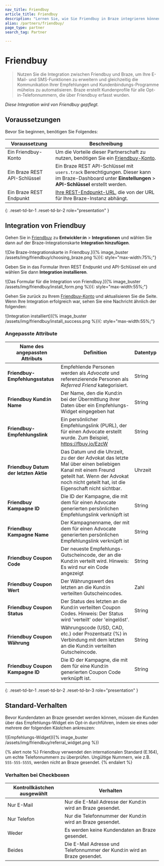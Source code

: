 ```yaml
---
nav_title: Friendbuy
article_title: Friendbuy
description: "Lernen Sie, wie Sie Friendbuy in Braze integrieren können."
alias: /partners/friendbuy/
page_type: partner
search_tag: Partner

---
```


# Friendbuy

> Nutzen Sie die Integration zwischen Friendbuy und Braze, um Ihre E-Mail- und SMS-Funktionen zu erweitern und gleichzeitig die Kommunikation Ihrer Empfehlungen und Kundenbindungs-Programme mühelos zu automatisieren. Braze erstellt Kundenprofile für alle Opt-in-Telefonnummern, die über Friendbuy erfasst wurden.

_Diese Integration wird von Friendbuy gepflegt._

## Voraussetzungen

Bevor Sie beginnen, benötigen Sie Folgendes:

| Voraussetzung          | Beschreibung                                                                                                                              |
|-----------------------|------------------------------------------------------------------------------------------------------------------------------------------|
| Ein Friendbuy-Konto   | Um die Vorteile dieser Partnerschaft zu nutzen, benötigen Sie ein [Friendbuy-Konto](https://retailer.friendbuy.io/).                                                              |
| Ein Braze REST API-Schlüssel  | Ein Braze REST API-Schlüssel mit `users.track` Berechtigungen. Dieser kann im Braze-Dashboard unter **Einstellungen** > **API-Schlüssel** erstellt werden.        |
| Ein Braze REST Endpunkt | [Ihre REST-Endpunkt-URL]({{site.baseurl}}/developer_guide/rest_api/basics/#endpoints), die von der URL für Ihre Braze-Instanz abhängt. |
{: .reset-td-br-1 .reset-td-br-2 role="presentation" }

## Integration von Friendbuy

Gehen Sie in [Friendbuy](https://retailer.friendbuy.io/) zu **Entwickler:in** > **Integrationen** und wählen Sie dann auf der Braze-Integrationskarte **Integration hinzufügen**.

![Die Braze-Integrationskarte in Friendbuy.]({% image_buster /assets/img/friendbuy/choosing_braze.png %}){: style="max-width:75%;"}

Geben Sie in das Formular Ihren REST Endpunkt und API-Schlüssel ein und wählen Sie dann **Integration installieren**.

![Das Formular für die Integration von Friendbuy.]({% image_buster /assets/img/friendbuy/install_form.png %}){: style="max-width:55%;"}

Gehen Sie zurück zu Ihrem [Friendbuy-Konto](https://retailer.friendbuy.io/) und aktualisieren Sie die Seite. Wenn Ihre Integration erfolgreich war, sehen Sie eine Nachricht ähnlich der folgenden:

![Integration installiert]({% image_buster /assets/img/friendbuy/install_success.png %}){: style="max-width:55%;"}

### Angepasste Attribute

| Name des angepassten Attributs            | Definition                                                                                                                                         | Datentyp |
|----------------------------------|----------------------------------------------------------------------------------------------------------------------------------------------------|-----------|
| **Friendbuy-Empfehlungsstatus**    | Empfehlende Personen werden als *Advocate* und referenzierende Personen als *Referred Friend* kategorisiert.                                                          | String    |
| **Friendbuy Kund:in Name**      | Der Name, den die Kund:in bei der Übermittlung ihrer Daten über ein Empfehlungs-Widget eingegeben hat                                                                 | String    |
| **Friendbuy-Empfehlungslink**      | Ein persönlicher Empfehlungslink (PURL), der für einen Advocate erstellt wurde. Zum Beispiel, https://fbuy.io/EzcW                                                       | String    |
| **Friendbuy Datum der letzten Aktie** | Das Datum und die Uhrzeit, zu der der Advokat das letzte Mal über einen beliebigen Kanal mit einem Freund geteilt hat. Wenn der Advokat noch nicht geteilt hat, ist die Eigenschaft nicht sichtbar. | Uhrzeit      |
| **Friendbuy Kampagne ID**        | Die ID der Kampagne, die mit dem für einen Advocate generierten persönlichen Empfehlungslink verknüpft ist                                                               | String    |
| **Friendbuy Kampagne Name**      | Der Kampagnenname, der mit dem für einen Advocate generierten persönlichen Empfehlungslink verknüpft ist                                                             | String    |
| **Friendbuy Coupon Code**        | Der neueste Empfehlungs-Gutscheincode, der an die Kund:in verteilt wird. Hinweis: Es wird nur ein Code angezeigt                                            | String    |
| **Friendbuy Coupon Wert**       | Der Währungswert des letzten an die Kund:in verteilten Gutscheincodes.                                                                     | Zahl    |
| **Friendbuy Coupon Status**      | Der Status des letzten an die Kund:in verteilten Coupon Codes. Hinweis: Der Status wird 'verteilt' oder 'eingelöst'.                            | String    |
| **Friendbuy Coupon Währung**    | Währungscode (USD, CAD, etc.) oder Prozentsatz (%) in Verbindung mit dem letzten an die Kund:in verteilten Gutscheincode.                             | String    |
| **Friendbuy Coupon Kampagne ID** | Die ID der Kampagne, die mit dem für eine Kund:in generierten Coupon Code verknüpft ist.                                                                          | String    |
{: .reset-td-br-1 .reset-td-br-2 .reset-td-br-3 role="presentation" }

## Standard-Verhalten

Bevor Kundendaten an Braze gesendet werden können, müssen die Kunden über das Empfehlungs-Widget ein Opt-in durchführen, indem sie eines oder mehrere der folgenden Kästchen ankreuzen:

![Empfehlungs-Widget]({% image_buster /assets/img/friendbuy/referral_widget.png %})

{% alert note %}
Friendbuy verwendet den internationalen Standard (E.164), um echte Telefonnummern zu überprüfen. Ungültige Nummern, wie z.B. `555-555-5555`, werden nicht an Braze gesendet.
{% endalert %}

### Verhalten bei Checkboxen

| Kontrollkästchen ausgewählt | Verhalten                                                        |
|-------------------|-----------------------------------------------------------------|
| Nur E-Mail        | Nur die E-Mail Adresse der Kund:in wird an Braze gesendet.             |
| Nur Telefon        | Nur die Telefonnummer der Kund:in wird an Braze gesendet.              |
| Weder           | Es werden keine Kundendaten an Braze gesendet.                              |
| Beides              | Die E-Mail Adresse und Telefonnummer der Kund:in wird an Braze gesendet. |



